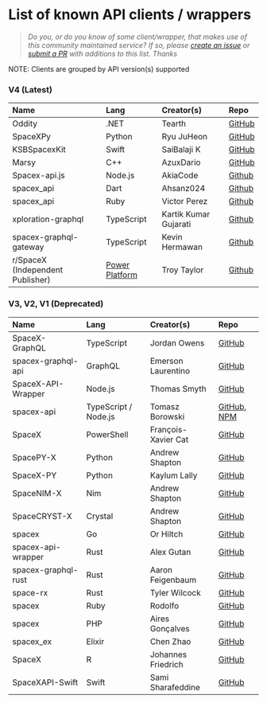 # List of known API clients / wrappers

> _Do you, or do you know of some client/wrapper, that makes use of this community maintained service? If so, please [create an issue](https://github.com/r-spacex/SpaceX-API/issues/new) or [submit a PR](https://github.com/r-spacex/SpaceX-API/pulls) with additions to this list. Thanks_

NOTE: Clients are grouped by API version(s) supported

### V4 (Latest)

|Name|Lang|Creator(s)|Repo|
|:---|:---|:---|:---|
| Oddity | .NET  | Tearth | [GitHub](https://github.com/Tearth/Oddity) |
| SpaceXPy | Python | Ryu JuHeon | [GitHub](https://github.com/SaidBySolo/SpaceXPy) |
| KSBSpacexKit | Swift | SaiBalaji K| [GitHub](https://github.com/SaiBalaji22/KSBSpacexKit) |
| Marsy | C++ | AzuxDario | [GitHub](https://github.com/AzuxDario/Marsy) |
| Spacex-api.js | Node.js | AkiaCode | [Github](https://github.com/AkiaCode/spacex-api.js) |
| spacex_api | Dart | Ahsanz024 | [Github](https://github.com/ahsanz024/spacex_api) |
| spacex_api | Ruby | Victor Perez | [Github](https://github.com/victorperez/spacex-api-ruby) |
| xploration-graphql | TypeScript | Kartik Kumar Gujarati | [Github](https://github.com/Kartikkumargujarati/xploration-graphql) |
| spacex-graphql-gateway | TypeScript | Kevin Hermawan | [Github](https://github.com/kevinstd/spacex-graphql-gateway) |
| r/SpaceX (Independent Publisher) | [Power Platform](https://docs.microsoft.com/en-us/connectors/rspacexip/) | Troy Taylor | [Github](https://github.com/troystaylor/PowerPlatformConnectors/tree/r/SpaceX/independent-publisher-connectors/rSpaceX) |

### V3, V2, V1 (Deprecated)

|Name|Lang|Creator(s)|Repo|
|:---|:---|:---|:---|
| SpaceX-GraphQL | TypeScript | Jordan Owens | [GitHub](https://github.com/jor-dan/SpaceX-GraphQL) |
| spacex-graphql-api | GraphQL | Emerson Laurentino | [GitHub](https://github.com/emersonlaurentino/spacex-qraphql-api) |
| SpaceX-API-Wrapper | Node.js | Thomas Smyth | [GitHub](https://github.com/Thomas-Smyth/SpaceX-API-Wrapper) |
| spacex-api | TypeScript / Node.js | Tomasz Borowski | [GitHub](https://github.com/tbprojects/spacex-api), [NPM](https://www.npmjs.com/package/spacex-api) |
| SpaceX | PowerShell | François-Xavier Cat | [GitHub](https://github.com/lazywinadmin/SpaceX) |
| SpacePY-X | Python | Andrew Shapton | [GitHub](https://github.com/alshapton/SpacePY-X) |
| SpaceX-PY | Python | Kaylum Lally | [GitHub](https://github.com/HiKaylum/SpaceX-PY) |
| SpaceNIM-X | Nim | Andrew Shapton | [GitHub](https://github.com/alshapton/SpaceNIM-X) |
| SpaceCRYST-X | Crystal | Andrew Shapton | [GitHub](https://github.com/alshapton/SpaceCRYST-X) |
| spacex | Go | Or Hiltch | [GitHub](https://github.com/orcaman/spacex) |
| spacex-api-wrapper | Rust | Alex Gutan | [GitHub](https://github.com/AGutan/spacex-api-wrapper)|
| spacex-graphql-rust | Rust | Aaron Feigenbaum | [GitHub](https://github.com/adace123/spacex-graphql-rust)|
| space-rx | Rust | Tyler Wilcock | [GitHub](https://github.com/twilco/space-rx) |
| spacex | Ruby | Rodolfo | [GitHub](https://github.com/rodolfobandeira/spacex) |
| spacex | PHP | Aires Gonçalves | [GitHub](https://github.com/airesvsg/spacex) |
| spacex_ex | Elixir | Chen Zhao | [GitHub](https://github.com/crunchysoul/spacex_ex) |
| SpaceX | R | Johannes Friedrich | [GitHub](https://github.com/JohannesFriedrich/SpaceX) |
| SpaceXAPI-Swift | Swift | Sami Sharafeddine | [GitHub](https://github.com/devsamsh/SpaceXAPI-Swift) |
